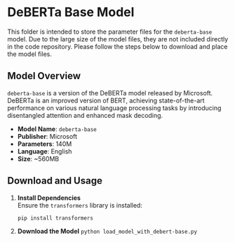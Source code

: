 # DeBERTa Base Model

This folder is intended to store the parameter files for the `deberta-base` model. Due to the large size of the model files, they are not included directly in the code repository. Please follow the steps below to download and place the model files.

## Model Overview

`deberta-base` is a version of the DeBERTa model released by Microsoft. DeBERTa is an improved version of BERT, achieving state-of-the-art performance on various natural language processing tasks by introducing disentangled attention and enhanced mask decoding.

- **Model Name**: `deberta-base`
- **Publisher**: Microsoft
- **Parameters**: 140M
- **Language**: English
- **Size**: ~560MB

## Download and Usage

1. **Install Dependencies**  
   Ensure the `transformers` library is installed:

   ```bash
   pip install transformers
   ```

1. **Download the Model**
   `python load_model_with_debert-base.py`
